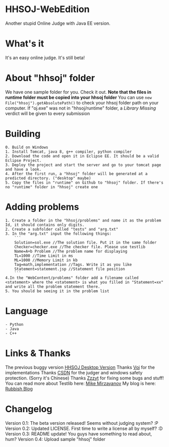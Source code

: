 # HHSOJ-WebEdition
Another stupid Online Judge with Java EE version.
# What's it
It's an easy online judge. It's still beta!
# About "hhsoj" folder
We have one sample folder for you. Check it out. **Note that the files in runtime folder must be copied into your hhsoj folder**
You can use `new File("hhsoj").getAbsolutePath()` to check your hhsoj folder path on your computer.
If "oj.exe" was not in "hhsoj/runtime" folder, a *Library Missing* verdict will be given to every submission
# Building
    0. Build on Windows
    1. Install Tomcat, java 8, g++ compiler, python compiler
    2. Download the code and open it in Eclipse EE. It should be a valid Eclipse Project.
    3. Deploy the project and start the server and go to your tomcat page and have a look.
    4. After the first run, a "hhsoj" folder will be generated at a predicted directory. ("desktop" maybe)
    5. Copy the files in "runtime" on Github to "hhsoj" folder. If there's no "runtime" folder in "hhsoj" create one
# Adding problems
    1. Create a folder in the "hhsoj/problems" and name it as the problem Id, it should contains only digits.
    2. Create a subfolder called "tests" and "arg.txt"
    3. In the "arg.txt" input the following things:
        ```
        Solution=sol.exe //The solution file. Put it in the same folder
        Checker=checker.exe //The checker file. Please use testlib
        Name=A+b Problem //The problem name for displaying
        TL=1000 //Time Limit in ms
        ML=1000 //Memory Limit in kb
        Tag=math,implementation //Tags. Write it as you like
        Statement=statement.jsp //Statement file position
        ```
    4.In the "WebContent/problems" folder add a filename called <statement> where the <statement> is what you filled in "Statement=xx" and write all the problem statement there.
    5. You should be seeing it in the problem list
# Language
    - Python 
    - Java 
    - C++
# Links & Thanks
The previous buggy version [HHSOJ Desktop Version](https://github.com/XiaoGeNintendo/hhsoj)
Thanks [Voj](https://github.com/hzxie/voj/) for the implementations
Thanks [CSDN](https://www.cnblogs.com/Sugite/articles/4568066.html) for the judger and windows safety protection. (Sorry it's Chinese)
Thanks [Zzzyt](https://github.com/zzzzzzyt) for fixing some bugs and stuff!
You can read more about Testlib here: [Mike Mirzayanov](http://codeforces.com/testlib)
My blog is here: [Rubbish Blog](https://xgns-blog.000webhostapp.com)
# Changelog
Version 0.1: The beta version released! Seems without judging system? :P
Version 0.2: Updated LICENSE. First time to write a license all by myself? :D
Version 0.3: README update! You guys have something to read about, hum?
Version 0.4: Upload sample "hhsoj" folder